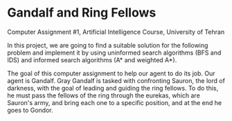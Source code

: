 # Gandalf and Ring Fellows
Computer Assignment #1, Artificial Intelligence Course, University of Tehran

In this project, we are going to find a suitable solution for the following problem and implement it by using uninformed search algorithms (BFS and IDS) and informed search algorithms (A* and weighted A*).

The goal of this computer assignment to help our agent to do its job. Our agent is Gandalf. 
Gray Gandalf is tasked with confronting Sauron, the lord of darkness, with the goal of leading and guiding the ring fellows. 
To do this, he must pass the fellows of the ring through the eurekas, which are Sauron's army, and bring each one to a specific position, and at the end he goes to Gondor.

